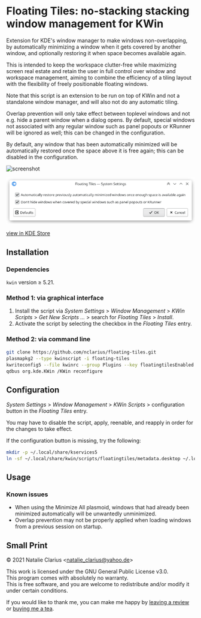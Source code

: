 # Floating Tiles: no-stacking stacking window management for KWin

Extension for KDE's window manager to make windows non-overlapping, by automatically minimizing a window when it gets covered by another window, and optionally restoring it when space becomes available again.

This is intended to keep the workspace clutter-free while maximizing screen real estate and retain the user in full control over window and workspace management, aiming to combine the efficiency of a tiling layout with the flexibility of freely positionable floating windows.

Note that this script is an extension to be run on top of KWin and not a standalone window manager, and will also not do any automatic tiling.

Overlap prevention will only take effect between toplevel windows and not e.g. hide a parent window when a dialog opens. By default, special windows not associated with any regular window such as panel popouts or KRunner will be ignored as well; this can be changed in the configuration.

By default, any window that has been automatically minimized will be automatically restored once the space above it is free again; this can be disabled in the configuration.

![screenshot](screenshot.gif)

![config](config.png)

[view in KDE Store](https://www.pling.com/p/1619690/)

## Installation

### Dependencies

`kwin` version ≥ 5.21.

### Method 1: via graphical interface

1. Install the script via *System Settings* > *Window Management* > *KWin Scripts* > *Get New Scripts …* > search for *Floating Tiles* > *Install*.
2. Activate the script by selecting the checkbox in the *Floating Tiles* entry.

### Method 2: via command line

```bash
git clone https://github.com/nclarius/floating-tiles.git
plasmapkg2 --type kwinscript -i floating-tiles
kwriteconfig5 --file kwinrc --group Plugins --key floatingtilesEnabled true
qdbus org.kde.KWin /KWin reconfigure
```

## Configuration

*System Settings* > *Window Management* > *KWin Scripts* > configuration button in the *Floating Tiles* entry.

You may have to disable the script, apply, reenable, and reapply in order for the changes to take effect.

If the configuration button is missing, try the following:

````bash
mkdir -p ~/.local/share/kservices5
ln -sf ~/.local/share/kwin/scripts/floatingtiles/metadata.desktop ~/.local/share/kservices5/floatingtiles.desktop
````

## Usage

### Known issues

- When using the Minimize All plasmoid, windows that had already been minimized automatically will be unwantedly unminimized.
- Overlap prevention may not be properly applied when loading windows from a previous session on startup.


## Small Print

© 2021 Natalie Clarius \<natalie_clarius@yahoo.de\>

This work is licensed under the GNU General Public License v3.0.  
This program comes with absolutely no warranty.  
This is free software, and you are welcome to redistribute and/or modify it under certain conditions.  

If you would like to thank me, you can make me happy by [leaving a review](https://store.kde.org/p/1619690) or [buying me a tea](https://www.buymeacoffee.com/nclarius).

